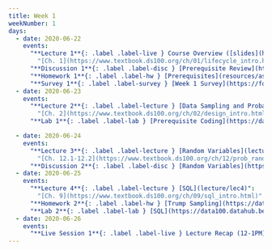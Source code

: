 ```yaml
---
title: Week 1
weekNumber: 1
days:
  - date: 2020-06-22
    events:
      "**Lecture 1**{: .label .label-live } Course Overview ([slides](https://docs.google.com/presentation/d/1cB4BvJo5_dmQH3fjc3gjG1gaZaNRpfhyaPAHYZuSjco/)) ([video](https://youtu.be/_6sIND3jOYg)) ([code](http://data100.datahub.berkeley.edu/hub/user-redirect/git-sync?repo=https://github.com/DS-100/su20&subPath=lecture/lec01/))":
        "[Ch. 1](https://www.textbook.ds100.org/ch/01/lifecycle_intro.html)"
      "**Discussion 1**{: .label .label-disc } [Prerequisite Review](https://drive.google.com/file/d/1FASmi2ZhJjghebb65C4l55OsOky2yCzL/view?usp=sharing) ([video](https://www.youtube.com/playlist?list=PLQCcNQgUcDfoDrr1LymqU1C5eAM6d0TBi)) ([solutions](https://drive.google.com/file/d/1BbXhutdHFBrOFjtt14pA-8PKpBAecC2A/view?usp=sharing))":
      "**Homework 1**{: .label .label-hw } [Prerequisites](resources/assets/hw/hw1.pdf) (due Jun. 24)":
      "**Survey 1**{: .label .label-survey } [Week 1 Survey](https://forms.gle/n7vgqdeEfNdjrKmh9) (due Jun. 24)":
  - date: 2020-06-23
    events:
      "**Lecture 2**{: .label .label-lecture } [Data Sampling and Probability](lecture/lec2)":
        "[Ch. 2](https://www.textbook.ds100.org/ch/02/design_intro.html)"
      "**Lab 1**{: .label .label-lab } [Prerequisite Coding](https://data100.datahub.berkeley.edu/hub/user-redirect/git-sync?repo=https://github.com/DS-100/su20&subPath=lab/lab01/) (due Jun. 23)":

  - date: 2020-06-24
    events:
      "**Lecture 3**{: .label .label-lecture } [Random Variables](lecture/lec3)":
        "[Ch. 12.1-12.2](https://www.textbook.ds100.org/ch/12/prob_random_vars.html)"
      "**Discussion 2**{: .label .label-disc } [Random Variables](https://drive.google.com/file/d/1GHnTyMLz72QFBHJPNYlfneGnSuSgShcE/view?usp=sharing) ([video](https://www.youtube.com/playlist?list=PLQCcNQgUcDfr2CEjY_jFbwvH2QphsqTGw)) ([solutions](https://drive.google.com/file/d/1llgz648NhYBtBCqohKuymx_R7XH1TaHL/view?usp=sharing))":
  - date: 2020-06-25
    events:
      "**Lecture 4**{: .label .label-lecture } [SQL](lecture/lec4)":
        "[Ch. 9](https://www.textbook.ds100.org/ch/09/sql_intro.html)"
      "**Homework 2**{: .label .label-hw } [Trump Sampling](https://data100.datahub.berkeley.edu/hub/user-redirect/git-sync?repo=https://github.com/DS-100/su20&subPath=hw/hw2/) (due Jun. 28)":
      "**Lab 2**{: .label .label-lab } [SQL](https://data100.datahub.berkeley.edu/hub/user-redirect/git-sync?repo=https://github.com/DS-100/su20&subPath=lab/lab02/) (due Jun. 25)":
  - date: 2020-06-26
    events:
      "**Live Session 1**{: .label .label-live } Lecture Recap (12-1PM)":
---
```


